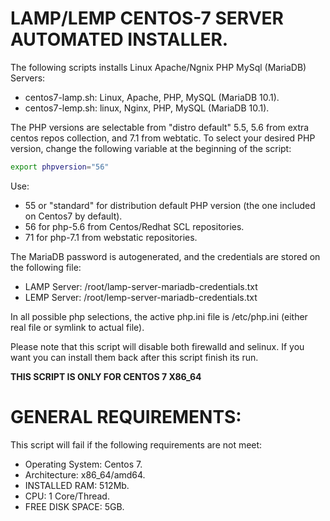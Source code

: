 # LAMP/LEMP CENTOS-7 SERVER AUTOMATED INSTALLER.

The following scripts installs Linux Apache/Ngnix PHP MySql (MariaDB) Servers:

- centos7-lamp.sh: Linux, Apache, PHP, MySQL (MariaDB 10.1).
- centos7-lemp.sh: linux, Nginx, PHP, MySQL (MariaDB 10.1).

The PHP versions are selectable from "distro default" 5.5, 5.6 from extra centos repos collection, and 7.1 from webtatic. To select your desired PHP version, change the following variable at the beginning of the script:

```bash
export phpversion="56"
```

Use:

- 55 or "standard" for distribution default PHP version (the one included on Centos7 by default).
- 56 for php-5.6 from Centos/Redhat SCL repositories.
- 71 for php-7.1 from webstatic repositories.

The MariaDB password is autogenerated, and the credentials are stored on the following file:

- LAMP Server: /root/lamp-server-mariadb-credentials.txt
- LEMP Server: /root/lemp-server-mariadb-credentials.txt

In all possible php selections, the active php.ini file is /etc/php.ini (either real file or symlink to actual file).

Please note that this script will disable both firewalld and selinux. If you want you can install them back after this script finish its run.

**THIS SCRIPT IS ONLY FOR CENTOS 7 X86_64**


# GENERAL REQUIREMENTS:

This script will fail if the following requirements are not meet:

- Operating System: Centos 7.
- Architecture: x86_64/amd64.
- INSTALLED RAM: 512Mb.
- CPU: 1 Core/Thread.
- FREE DISK SPACE: 5GB.

